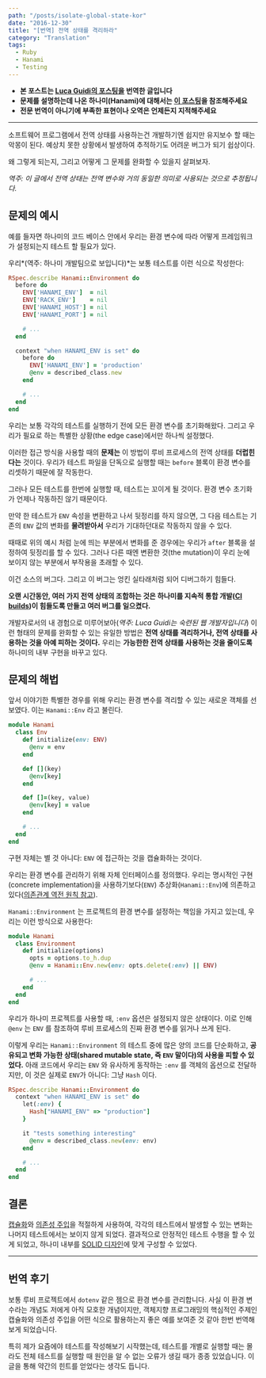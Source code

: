 ```yaml
---
path: "/posts/isolate-global-state-kor"
date: "2016-12-30"
title: "[번역] 전역 상태를 격리하라"
category: "Translation"
tags:
  - Ruby
  - Hanami
  - Testing
---
```


- **본 포스트는 [Luca Guidi의 포스팅을](https://lucaguidi.com/2016/12/27/isolate-global-state.html) 번역한 글입니다**
- **문제를 설명하는데 나온 하나미(Hanami)에 대해서는 [이 포스팅](https://emaren84.github.io/blog/archivers/hanami-introduction)을 참조해주세요**
- **전문 번역이 아니기에 부족한 표현이나 오역은 언제든지 지적해주세요**

---

소프트웨어 프로그램에서 전역 상태를 사용하는건 개발하기엔 쉽지만 유지보수 할 때는 악몽이 된다. 예상치 못한 상황에서 발생하여 추적하기도 어려운 버그가 되기 쉽상이다.

왜 그렇게 되는지, 그리고 어떻게 그 문제를 완화할 수 있을지 살펴보자.

*역주: 이 글에서 전역 상태는 전역 변수와 거의 동일한 의미로 사용되는 것으로 추정됩니다.*



## 문제의 예시

예를 들자면 하나미의 코드 베이스 안에서 우리는 환경 변수에 따라 어떻게 프레임워크가 설정되는지 테스트 할 필요가 있다.

우리*(역주: 하나미 개발팀으로 보입니다)*는 보통 테스트를 이런 식으로 작성한다:

```ruby
RSpec.describe Hanami::Environment do
  before do
    ENV['HANAMI_ENV']  = nil
    ENV['RACK_ENV']    = nil
    ENV['HANAMI_HOST'] = nil
    ENV['HANAMI_PORT'] = nil

    # ...
  end

  context "when HANAMI_ENV is set" do
    before do
      ENV['HANAMI_ENV'] = 'production'
      @env = described_class.new
    end

    # ...
  end
end
```

우리는 보통 각각의 테스트를 실행하기 전에 모든 환경 변수를 초기화해왔다. 그리고 우리가 필요로 하는 특별한 상황(the edge case)에서만 하나씩 설정했다.

이러한 접근 방식을 사용할 때의 **문제는** 이 방법이 루비 프로세스의 전역 상태를 **더럽힌다는** 것이다. 우리가 테스트 파일을 단독으로 실행할 때는  `before` 블록이 환경 변수를 리셋하기 때문에 잘 작동한다.

그러나 모든 테스트를 한번에 실행할 때, 테스트는 꼬이게 될 것이다. 환경 변수 초기화가 언제나 작동하진 않기 때문이다.

만약 한 테스트가 `ENV` 속성을 변환하고 나서 뒷정리를 하지 않으면, 그 다음 테스트는 기존의 `ENV` 값의 변화를 **물려받아서** 우리가 기대하던대로 작동하지 않을 수 있다.

때때로 위의 예시 처럼 눈에 띄는 부분에서 변화를 준 경우에는 우리가 `after` 블록을 설정하여 뒷정리를 할 수 있다. 그러나 다른 때엔 변환한 것(the mutation)이 우리 눈에 보이지 않는 부분에서 부작용을 초래할 수 있다.

이건 소스의 버그다. 그리고 이 버그는 엉킨 실타래처럼 되어 디버그하기 힘들다.

**오랜 시간동안, 여러 가지 전역 상태의 조합하는 것은 하나미를 지속적 통합 개발([CI builds](https://ko.wikipedia.org/wiki/%EC%A7%80%EC%86%8D%EC%A0%81_%ED%86%B5%ED%95%A9))이 힘들도록 만들고 여러 버그를 일으켰다.**

개발자로서의 내 경험으로 미루어보아(*역주: Luca Guidi는 숙련된 웹 개발자입니다*) 이런 형태의 문제를 완화할 수 있는 유일한 방법은 **전역 상태를 격리하거나, 전역 상태를 사용하는 것을 아예 피하는 것이다.** 우리는 **가능한한 전역 상태를 사용하는 것을 줄이도록** 하나미의 내부 구현을 바꾸고 있다.



## 문제의 해법

앞서 이야기한 특별한 경우를 위해 우리는 환경 변수를 격리할 수 있는 새로운 객체를 선보였다. 이는 `Hanami::Env` 라고 불린다.

```ruby
module Hanami
  class Env
    def initialize(env: ENV)
      @env = env
    end

    def [](key)
      @env[key]
    end

    def []=(key, value)
      @env[key] = value
    end

    # ...
  end
end
```

구현 자체는 별 것 아니다: `ENV` 에 접근하는 것을 캡슐화하는 것이다.

우리는 환경 변수를 관리하기 위해 자체 인터페이스를 정의했다. 우리는 명시적인 구현(concrete implementation)을 사용하기보다(`ENV`) 추상화(`Hanami::Env`)에 의존하고 있다([의존관계 역전 원칙 참고](https://ko.wikipedia.org/wiki/%EC%9D%98%EC%A1%B4%EA%B4%80%EA%B3%84_%EC%97%AD%EC%A0%84_%EC%9B%90%EC%B9%99)). 

`Hanami::Environment` 는 프로젝트의 환경 변수를 설정하는 책임을 가지고 있는데, 우리는 이런 방식으로 사용한다:

```ruby
module Hanami
  class Environment
    def initialize(options)
      opts = options.to_h.dup
      @env = Hanami::Env.new(env: opts.delete(:env) || ENV)

      # ...
    end
  end
end
```

우리가 하나미 프로젝트를 사용할 때, `:env` 옵션은 설정되지 않은 상태이다. 이로 인해 `@env` 는 `ENV` 를 참조하여 루비 프로세스의 진짜 환경 변수를 읽거나 쓰게 된다.

이렇게 우리는 `Hanami::Environment` 의 테스트 중에 많은 양의 코드를 단순화하고, **공유되고 변화 가능한 상태(shared mutable state, 즉 `ENV` 말이다)의 사용을 피할 수 있었다.** 아래 코드에서 우리는 `ENV` 와 유사하게 동작하는 `:env` 를 객체의 옵션으로 전달하지만, 이 것은 실제로 `ENV`가 아니다: 그냥 `Hash` 이다.

```ruby
RSpec.describe Hanami::Environment do
  context "when HANAMI_ENV is set" do
    let(:env) {
      Hash["HANAMI_ENV" => "production"]
    }

    it "tests something interesting"
      @env = described_class.new(env: env)  
    end

    # ...
  end
end
```



## 결론

[캡슐화](https://ko.wikipedia.org/wiki/%EC%BA%A1%EC%8A%90%ED%99%94)와 [의존성 주입](http://solnic.eu/2013/12/17/the-world-needs-another-post-about-dependency-injection-in-ruby.html)을 적절하게 사용하여, 각각의 테스트에서 발생할 수 있는 변화는 나머지 테스트에서는 보이지 않게 되었다. 결과적으로 안정적인 테스트 수행을 할 수 있게 되었고, 하나미 내부를 [SOLID 디자인](https://ko.wikipedia.org/wiki/SOLID)에 맞게 구성할 수 있었다. 

---

## 번역 후기

보통 루비 프로젝트에서 `dotenv` 같은 젬으로 환경 변수를 관리합니다. 사실 이 환경 변수라는 개념도 저에게 아직 모호한 개념이지만, 객체지향 프로그래밍의 핵심적인 주제인 캡슐화와 의존성 주입을 어떤 식으로 활용하는지 좋은 예를 보여준 것 같아 한번 번역해보게 되었습니다.

특히 제가 요즘에야 테스트를 작성해보기 시작했는데, 테스트를 개별로 실행할 때는 몰라도 전체 테스트를 실행할 때 원인을 알 수 없는 오류가 생길 때가 종종 있었습니다. 이 글을 통해 약간의 힌트를 얻었다는 생각도 듭니다. 